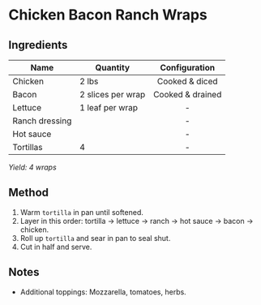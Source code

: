 # Chicken Bacon Ranch Wraps

## Ingredients

| Name           | Quantity          |  Configuration   |
| -------------- | ----------------- | :--------------: |
| Chicken        | 2 lbs             |  Cooked & diced  |
| Bacon          | 2 slices per wrap | Cooked & drained |
| Lettuce        | 1 leaf per wrap   |        -         |
| Ranch dressing |                   |        -         |
| Hot sauce      |                   |        -         |
| Tortillas      | 4                 |        -         |

_Yield: 4 wraps_

## Method

1. Warm `tortilla` in pan until softened.
1. Layer in this order: tortilla -> lettuce -> ranch -> hot sauce -> bacon -> chicken.
1. Roll up `tortilla` and sear in pan to seal shut.
1. Cut in half and serve.

## Notes

- Additional toppings: Mozzarella, tomatoes, herbs.
